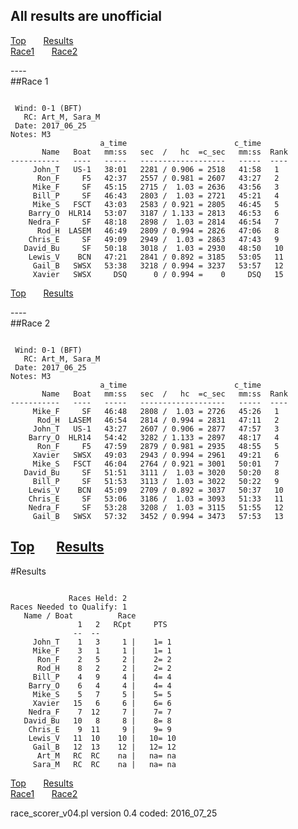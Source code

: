 ## All results are unofficial
[Top](#top) &nbsp;&nbsp;&nbsp;&nbsp;&nbsp; [Results](#Results)  
[Race1](#Race1)   &nbsp;&nbsp;&nbsp;&nbsp;&nbsp; [Race2](#Race2)  

---- <a name="Race1"></a>  
##Race 1
<pre><code>
 Wind: 0-1 (BFT)  
   RC: Art_M, Sara_M  
 Date: 2017_06_25  
Notes: M3  
                    a_time                        c_time   
       Name   Boat   mm:ss   sec  /   hc  =c_sec   mm:ss  Rank  
-----------   ----   -----   -------------------   -----  ----  
     John_T   US-1   38:01   2281 / 0.906 = 2518   41:58   1  
      Ron_F     F5   42:37   2557 / 0.981 = 2607   43:27   2  
     Mike_F     SF   45:15   2715 /  1.03 = 2636   43:56   3  
     Bill_P     SF   46:43   2803 /  1.03 = 2721   45:21   4  
     Mike_S   FSCT   43:03   2583 / 0.921 = 2805   46:45   5  
    Barry_O  HLR14   53:07   3187 / 1.133 = 2813   46:53   6  
    Nedra_F     SF   48:18   2898 /  1.03 = 2814   46:54   7  
      Rod_H  LASEM   46:49   2809 / 0.994 = 2826   47:06   8  
    Chris_E     SF   49:09   2949 /  1.03 = 2863   47:43   9  
   David_Bu     SF   50:18   3018 /  1.03 = 2930   48:50   10  
    Lewis_V    BCN   47:21   2841 / 0.892 = 3185   53:05   11  
     Gail_B   SWSX   53:38   3218 / 0.994 = 3237   53:57   12  
     Xavier   SWSX     DSQ      0 / 0.994 =    0     DSQ   15  
</code></pre>
[Top](#top) &nbsp;&nbsp;&nbsp;&nbsp;&nbsp; [Results](#Results)  

---- <a name="Race2"></a>  
##Race 2
<pre><code>
 Wind: 0-1 (BFT)  
   RC: Art_M, Sara_M  
 Date: 2017_06_25  
Notes: M3  
                    a_time                        c_time   
       Name   Boat   mm:ss   sec  /   hc  =c_sec   mm:ss  Rank  
-----------   ----   -----   -------------------   -----  ----  
     Mike_F     SF   46:48   2808 /  1.03 = 2726   45:26   1  
      Rod_H  LASEM   46:54   2814 / 0.994 = 2831   47:11   2  
     John_T   US-1   43:27   2607 / 0.906 = 2877   47:57   3  
    Barry_O  HLR14   54:42   3282 / 1.133 = 2897   48:17   4  
      Ron_F     F5   47:59   2879 / 0.981 = 2935   48:55   5  
     Xavier   SWSX   49:03   2943 / 0.994 = 2961   49:21   6  
     Mike_S   FSCT   46:04   2764 / 0.921 = 3001   50:01   7  
   David_Bu     SF   51:51   3111 /  1.03 = 3020   50:20   8  
     Bill_P     SF   51:53   3113 /  1.03 = 3022   50:22   9  
    Lewis_V    BCN   45:09   2709 / 0.892 = 3037   50:37   10  
    Chris_E     SF   53:06   3186 /  1.03 = 3093   51:33   11  
    Nedra_F     SF   53:28   3208 /  1.03 = 3115   51:55   12  
     Gail_B   SWSX   57:32   3452 / 0.994 = 3473   57:53   13  
</code></pre>
[Top](#top) &nbsp;&nbsp;&nbsp;&nbsp;&nbsp; [Results](#Results)  
----

<a name="Results"></a>

#Results  
<pre><code>
             Races Held: 2  
Races Needed to Qualify: 1  
   Name / Boat          Race  
               1   2   RCpt     PTS
              --  --  
     John_T    1   3     1 |    1= 1  
     Mike_F    3   1     1 |    1= 1  
      Ron_F    2   5     2 |    2= 2  
      Rod_H    8   2     2 |    2= 2  
     Bill_P    4   9     4 |    4= 4  
    Barry_O    6   4     4 |    4= 4  
     Mike_S    5   7     5 |    5= 5  
     Xavier   15   6     6 |    6= 6  
    Nedra_F    7  12     7 |    7= 7  
   David_Bu   10   8     8 |    8= 8  
    Chris_E    9  11     9 |    9= 9  
    Lewis_V   11  10    10 |   10= 10  
     Gail_B   12  13    12 |   12= 12  
      Art_M   RC  RC    na |   na= na  
     Sara_M   RC  RC    na |   na= na  
</code></pre>

[Top](#top) &nbsp;&nbsp;&nbsp;&nbsp;&nbsp; [Results](#Results)  
[Race1](#Race1)   &nbsp;&nbsp;&nbsp;&nbsp;&nbsp; [Race2](#Race2)  


race_scorer_v04.pl version 0.4 coded: 2016_07_25
